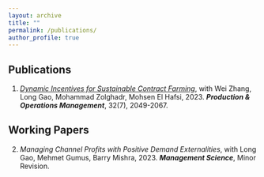 ```yaml
---
layout: archive
title: ""
permalink: /publications/
author_profile: true
---
```


## Publications
1. [*Dynamic Incentives for Sustainable Contract Farming*](https://onlinelibrary.wiley.com/doi/abs/10.1111/poms.13956), with Wei Zhang, Long Gao, Mohammad Zolghadr, Mohsen El Hafsi, 2023. ***Production & Operations Management***, 32(7), 2049-2067.

## Working Papers
2. *Managing Channel Profits with Positive Demand Externalities*, with Long Gao, Mehmet Gumus, Barry Mishra, 2023. ***Management Science***, Minor Revision.
